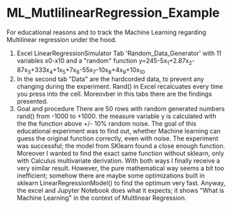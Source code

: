 # ML_MutlilinearRegression_Example

For educational reasons and to track the Machine Learning regarding Multilinear regression under the hood.
1. Excel LinearRegressionSimulator
Tab 'Random_Data_Generator' with 11 variables x0-x10 and a "random" function y=245-5x<sub>1</sub>+2.87x<sub>2</sub>-87x<sub>3</sub>+333x<sub>4</sub>+1x<sub>5</sub>+7x<sub>6</sub>-55x<sub>7</sub>-10x<sub>8</sub>+4x<sub>9</sub>+10x<sub>10</sub>
2. In the second tab "Data" are the hardcorded data, to prevent any changing during the experiment. Rand() in Excel recalcuates every time you press into the cell.
Moreovber in this tabs there are the findings presented.
3. Goal and procedure
There are 50 rows with random generated numbers rand() from -1000 to +1000. the measure variable y is calculated with the the function above +/- 10% random noise.
The goal of this educational experiment was to find out, whether Machine learning can guess the original function correctly, even with noise.
The experiment was successful; the model from SKlearn found a close enough function.
Moreover I wanted to find the exact same function without sklearn, only with Calculus multivariate derivation.
With both ways I finally receive a very similar result. However, the pure mathematical way seems a bit too inefficient; somehow there are maybe some optimizations built in sklearn LinearRegressionModel() to find the optimum very fast.
Anyway, the excel and Jupyter Notebook does what it expects; it shows "What is Machine Learning" in the context of Multlinear Regression.
